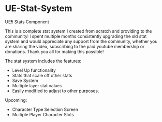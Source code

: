 # UE-Stat-System

UE5 Stats Component

This is a complete stat system I created from scratch and providing to the community! I spent multiple months consistently upgrading the old stat system and would appreciate any support from the community, whether you are sharing the video, subscribing to the paid youtube membership or donations. Thank you all for making this possible!

The stat system includes the features:
- Level Up functionality
- Stats that scale off other stats
- Save System
- Multiple layer stat values
- Easily modified to adjust to other purposes.

Upcoming:
- Character Type Selection Screen
- Multiple Player Character Slots
